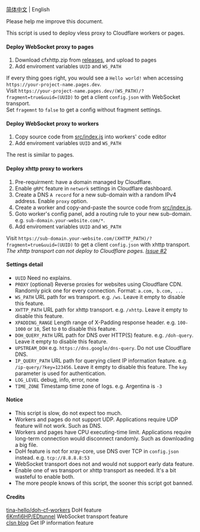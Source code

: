 [简体中文](../README.md) | English  

Please help me improve this document.  

This script is used to deploy vless proxy to Cloudflare workers or pages.

#### Deploy WebSocket proxy to pages
 1. Download cfxhttp.zip from [releases](https://github.com/vrnobody/cfxhttp/releases), and upload to pages
 2. Add enviroment variables `UUID` and `WS_PATH`

If every thing goes right, you would see a `Hello world!` when accessing `https://your-project-name.pages.dev`.  
Visit `https://your-project-name.pages.dev/(WS_PATH)/?fragment=true&uuid=(UUID)` to get a client `config.json` with WebSocket transport.  
Set `fragemnt` to `false` to get a config without fragment settings.  

#### Deploy WebSocket proxy to workers
 1. Copy source code from [src/index.js](./src/index.js) into workers' code editor
 2. Add enviroment variables `UUID` and `WS_PATH`

The rest is similar to pages.  

#### Deploy xhttp proxy to workers
 1. Pre-requirment: have a domain managed by Cloudflare.
 2. Enable `gRPC` feature in `network` settings in Cloudflare dashboard.
 3. Create a DNS `A record` for a new sub-domain with a random IPv4 address. Enable `proxy` option.
 4. Create a worker and copy-and-paste the source code from [src/index.js](../src/index.js).
 5. Goto worker's config panel, add a routing rule to your new sub-domain. e.g. `sub-domain.your-website.com/*`.
 6. Add enviroment variables `UUID` and `WS_PATH`

Visit `https://sub-domain.your-website.com/(XHTTP_PATH)/?fragment=true&uuid=(UUID)` to get a client `config.json` with xhttp transport.  
*The xhttp transport can not deploy to Cloudflare pages. [Issue #2](https://github.com/vrnobody/cfxhttp/issues/2)*  

#### Settings detail
 * `UUID` Need no explains.
 * `PROXY` (optional) Reverse proxies for websites using Cloudflare CDN. Randomly pick one for every connection. Format: `a.com, b.com, ...`
 * `WS_PATH` URL path for ws transport. e.g. `/ws`. Leave it empty to disable this feature.
 * `XHTTP_PATH` URL path for xhttp transport. e.g. `/xhttp`. Leave it empty to disable this feature.
 * `XPADDING_RANGE` Length range of X-Padding response header. e.g. `100-1000` or `10`, Set to `0` to disable this feature.
 * `DOH_QUERY_PATH` URL path for DNS over HTTP(S) feature. e.g. `/doh-query`. Leave it empty to disable this feature.
 * `UPSTREAM_DOH` e.g. `https://dns.google/dns-query`. Do not use Cloudflare DNS.
 * `IP_QUERY_PATH` URL path for querying client IP information feature. e.g. `/ip-query/?key=123456`. Leave it empty to disable this feature. The `key` parameter is used for authentication.
 * `LOG_LEVEL` debug, info, error, none
 * `TIME_ZONE` Timestamp time zone of logs. e.g. Argentina is `-3`

#### Notice
 * This script is slow, do not expect too much.
 * Workers and pages do not support UDP. Applications require UDP feature will not work. Such as DNS.
 * Workers and pages have CPU executing-time limit. Applications require long-term connection would disconnect randomly. Such as downloading a big file.
 * DoH feature is not for xray-core, use DNS over TCP in `config.json` instead. e.g. `tcp://8.8.8.8:53`  
 * WebSocket transport does not and would not support early data feature.
 * Enable one of ws transport or xhttp transport as needed. It's a bit wasteful to enable both.
 * The more people knows of this script, the sooner this script got banned.

#### Credits
[tina-hello/doh-cf-workers](https://github.com/tina-hello/doh-cf-workers/) DoH feature  
[6Kmfi6HP/EDtunnel](https://github.com/6Kmfi6HP/EDtunnel/) WebSocket transport feature  
[clsn blog](https://clsn.io/post/2024-07-11-%E5%80%9F%E5%8A%A9cloudflare%E8%8E%B7%E5%8F%96%E5%85%AC%E7%BD%91ip) Get IP information feature  

